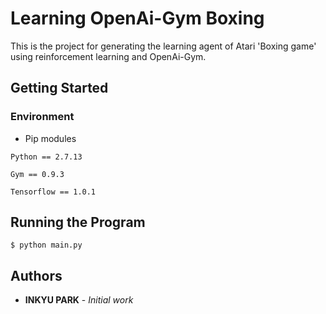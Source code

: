 # Learning OpenAi-Gym Boxing

This is the project for generating the learning agent of Atari 'Boxing game' using reinforcement learning and OpenAi-Gym.

## Getting Started

### Environment

* Pip modules
```
Python == 2.7.13

Gym == 0.9.3

Tensorflow == 1.0.1
```

## Running the Program

```
$ python main.py
```

## Authors

* **INKYU PARK** - *Initial work*
